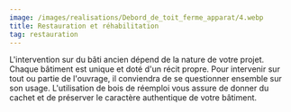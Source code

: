 ```yaml
---
image: /images/realisations/Debord_de_toit_ferme_apparat/4.webp
title: Restauration et réhabilitation
tag: restauration
---
```


L'intervention sur du bâti ancien dépend de la nature de votre projet.
Chaque bâtiment est unique et doté d'un récit propre. Pour intervenir sur tout ou partie de l'ouvrage, il conviendra de se questionner ensemble sur son usage.
L'utilisation de bois de réemploi vous assure de donner du cachet et de préserver le caractère authentique de votre bâtiment.
